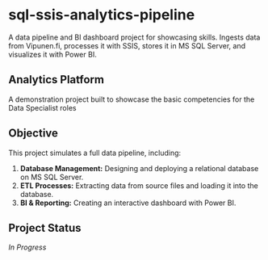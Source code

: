 # sql-ssis-analytics-pipeline
A data pipeline and BI dashboard project for showcasing skills. Ingests data from Vipunen.fi, processes it with SSIS, stores it in MS SQL Server, and visualizes it with Power BI.


## Analytics Platform

A demonstration project built to showcase the basic competencies for the Data Specialist roles

## Objective

This project simulates a full data pipeline, including:
1.  **Database Management:** Designing and deploying a relational database on MS SQL Server.
2.  **ETL Processes:** Extracting data from source files and loading it into the database.
3.  **BI & Reporting:** Creating an interactive dashboard with Power BI.

## Project Status

*In Progress*
